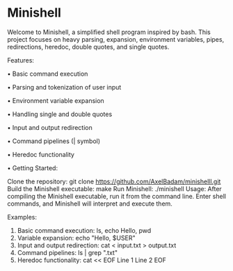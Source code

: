 # Minishell

Welcome to Minishell, a simplified shell program inspired by bash. This project focuses on heavy parsing, expansion, environment variables, pipes, redirections, heredoc, double quotes, and single quotes.

Features:

• Basic command execution

• Parsing and tokenization of user input

• Environment variable expansion

• Handling single and double quotes

• Input and output redirection

• Command pipelines (| symbol)

• Heredoc functionality

• Getting Started:


Clone the repository: git clone https://github.com/AxelBadam/minishelll.git
Build the Minishell executable: make
Run Minishell: ./minishell
Usage:
After compiling the Minishell executable, run it from the command line. Enter shell commands, and Minishell will interpret and execute them.

Examples:

1. Basic command execution: ls, echo Hello, pwd
2. Variable expansion: echo "Hello, $USER"
3. Input and output redirection: cat < input.txt > output.txt
4. Command pipelines: ls | grep ".txt"
5. Heredoc functionality:
cat << EOF
Line 1
Line 2
EOF
